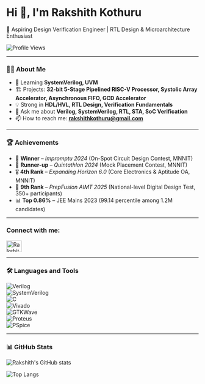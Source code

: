 # Hi 👋, I'm Rakshith Kothuru  

🚀 Aspiring Design Verification Engineer | RTL Design & Microarchitecture Enthusiast  

![Profile Views](https://komarev.com/ghpvc/?username=RakshithKothuru&color=blue&style=flat)

---

### 👨‍💻 About Me  
- 🌱 Learning **SystemVerilog, UVM**  
- 🏗️ Projects: **32-bit 5-Stage Pipelined RISC-V Processor, Systolic Array Accelerator, Asynchronous FIFO, GCD Accelerator**  
- 💡 Strong in **HDL/HVL, RTL Design, Verification Fundamentals**  
- 💬 Ask me about **Verilog, SystemVerilog, RTL, STA, SoC Verification**  
- 📫 How to reach me: **rakshithkothuru@gmail.com**  

---

### 🏆 Achievements  
- 🥇 **Winner** – *Impromptu 2024* (On-Spot Circuit Design Contest, MNNIT)  
- 🥈 **Runner-up** – *Quintathlon 2024* (Mock Placement Contest, MNNIT)  
- 🎖️ **4th Rank** – *Expanding Horizon 6.0* (Core Electronics & Aptitude OA, MNNIT)  
- 🏅 **9th Rank** – *PrepFusion AIMT 2025* (National-level Digital Design Test, 350+ participants)  
- 📊 **Top 0.86%** – JEE Mains 2023 (99.14 percentile among 1.2M candidates)  

---

<h3 align="left">Connect with me:</h3>
<p align="left">
<a href="https://www.linkedin.com/in/rakshith-kothuru/" target="blank"><img align="center" src="https://raw.githubusercontent.com/rahuldkjain/github-profile-readme-generator/master/src/images/icons/Social/linked-in-alt.svg" alt="RakshithKOthuru" height="30" width="40" /></a>
</p>

---

### 🛠️ Languages and Tools  
![Verilog](https://img.shields.io/badge/Verilog-EDA-blue)  
![SystemVerilog](https://img.shields.io/badge/SystemVerilog-RTL-red)  
![C](https://img.shields.io/badge/C-Language-blue)  
![Vivado](https://img.shields.io/badge/Xilinx-Vivado-orange)  
![GTKWave](https://img.shields.io/badge/GTKWave-Waveform-green)  
![Proteus](https://img.shields.io/badge/Proteus-Simulation-lightblue)  
![PSpice](https://img.shields.io/badge/PSpice-Circuit-darkgreen)  

---

### 📊 GitHub Stats  
![Rakshith's GitHub stats](https://github-readme-stats.vercel.app/api?username=RakshithKothuru&show_icons=true&theme=tokyonight)  

![Top Langs](https://github-readme-stats.vercel.app/api/top-langs/?username=RakshithKothuru&layout=compact&theme=tokyonight)  
  


